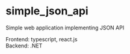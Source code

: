 # simple_json_api

Simple web application implementing JSON API

Frontend: typescript, react.js  
Backend: .NET